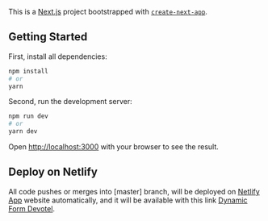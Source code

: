 This is a [Next.js](https://nextjs.org) project bootstrapped with [`create-next-app`](https://nextjs.org/docs/app/api-reference/cli/create-next-app).

## Getting Started


First, install all dependencies:

```bash
npm install
# or
yarn
```

Second, run the development server:

```bash
npm run dev
# or
yarn dev
```

Open [http://localhost:3000](http://localhost:3000) with your browser to see the result.


## Deploy on Netlify

All code pushes or merges into [master] branch, will be deployed on [Netlify App](https://www.netlify.app/) website automatically, and it will be available with this link [Dynamic Form Devotel](https://dynamic-form-devotel.netlify.app/).


